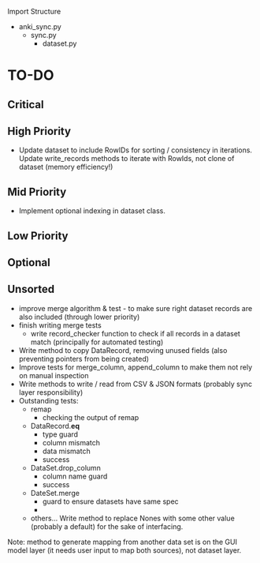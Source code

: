   Import Structure

- anki_sync.py
    - sync.py
        - dataset.py

# TO-DO

## Critical ##

## High Priority ##

* Update dataset to include RowIDs for sorting / consistency in iterations. Update write_records methods to iterate with RowIds, not clone of dataset (memory efficiency!)

## Mid Priority ##

* Implement optional indexing in dataset class.

## Low Priority ##

## Optional ##

## Unsorted ##
  * improve merge algorithm & test - to make sure right dataset records are also included (through lower priority)
  * finish writing merge tests
    * write record_checker function to check if all records in a dataset match (principally for automated testing)
  * Write method to copy DataRecord, removing unused fields (also preventing pointers from being created)
  * Improve tests for merge_column, append_column to make them not rely on manual inspection
  * Write methods to write / read from CSV & JSON formats (probably sync layer responsibility)
  * Outstanding tests:
    * remap
        * checking the output of remap
    * DataRecord.__eq__
        * type guard
        * column mismatch
        * data mismatch
        * success
    * DataSet.drop_column
        * column name guard
        * success
    * DateSet.merge
        * guard to ensure datasets have same spec
        * 
    * others...
Write method to replace Nones with some other value (probably a default) for the sake of interfacing.

Note: method to generate mapping from another data set is on the GUI model layer (it needs user input to map both sources), not dataset layer.